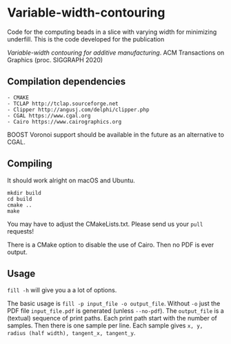 # Variable-width-contouring

Code for the computing beads in a slice with varying width for minimizing underfill.
This is the code developed for the publication

_Variable-width contouring for additive manufacturing_.
ACM Transactions on Graphics (proc. SIGGRAPH 2020)

## Compilation dependencies

	- CMAKE
	- TCLAP http://tclap.sourceforge.net
	- Clipper http://angusj.com/delphi/clipper.php
	- CGAL https://www.cgal.org
	- Cairo https://www.cairographics.org

BOOST Voronoi support should be available in the future as an alternative to CGAL.

## Compiling

It should work alright on macOS and Ubuntu.

	mkdir build
	cd build
	cmake ..
	make

You may have to adjust the CMakeLists.txt.
Please send us your ``pull`` requests!

There is a CMake option to disable the use of Cairo. Then no PDF is ever output.

## Usage

``fill -h`` will give you a a lot of options.

The basic usage is ``fill -p input_file -o output_file``.
Without  ``-o`` just the PDF file ``input_file.pdf`` is generated (unless ``--no-pdf``).
The ``output_file`` is a (textual) sequence of print paths.
Each print path start with the number of samples.
Then there is one sample per line.
Each sample gives ``x, y, radius (half width), tangent_x, tangent_y``.
